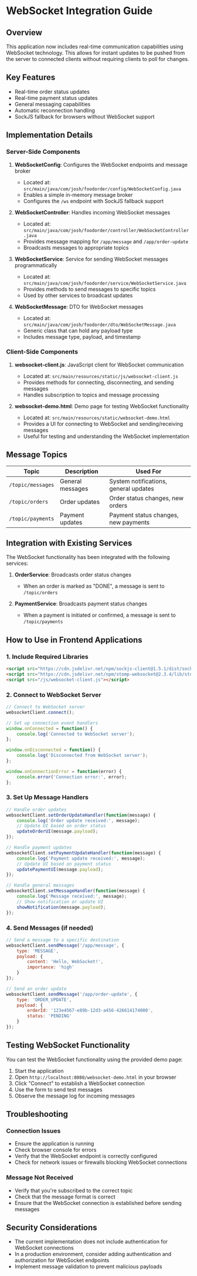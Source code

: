 # WebSocket Integration Guide

## Overview

This application now includes real-time communication capabilities using WebSocket technology. This allows for instant updates to be pushed from the server to connected clients without requiring clients to poll for changes.

## Key Features

- Real-time order status updates
- Real-time payment status updates
- General messaging capabilities
- Automatic reconnection handling
- SockJS fallback for browsers without WebSocket support

## Implementation Details

### Server-Side Components

1. **WebSocketConfig**: Configures the WebSocket endpoints and message broker
   - Located at: `src/main/java/com/josh/foodorder/config/WebSocketConfig.java`
   - Enables a simple in-memory message broker
   - Configures the `/ws` endpoint with SockJS fallback support

2. **WebSocketController**: Handles incoming WebSocket messages
   - Located at: `src/main/java/com/josh/foodorder/controller/WebSocketController.java`
   - Provides message mapping for `/app/message` and `/app/order-update`
   - Broadcasts messages to appropriate topics

3. **WebSocketService**: Service for sending WebSocket messages programmatically
   - Located at: `src/main/java/com/josh/foodorder/service/WebSocketService.java`
   - Provides methods to send messages to specific topics
   - Used by other services to broadcast updates

4. **WebSocketMessage**: DTO for WebSocket messages
   - Located at: `src/main/java/com/josh/foodorder/dto/WebSocketMessage.java`
   - Generic class that can hold any payload type
   - Includes message type, payload, and timestamp

### Client-Side Components

1. **websocket-client.js**: JavaScript client for WebSocket communication
   - Located at: `src/main/resources/static/js/websocket-client.js`
   - Provides methods for connecting, disconnecting, and sending messages
   - Handles subscription to topics and message processing

2. **websocket-demo.html**: Demo page for testing WebSocket functionality
   - Located at: `src/main/resources/static/websocket-demo.html`
   - Provides a UI for connecting to WebSocket and sending/receiving messages
   - Useful for testing and understanding the WebSocket implementation

## Message Topics

| Topic | Description | Used For |
|-------|-------------|----------|
| `/topic/messages` | General messages | System notifications, general updates |
| `/topic/orders` | Order updates | Order status changes, new orders |
| `/topic/payments` | Payment updates | Payment status changes, new payments |

## Integration with Existing Services

The WebSocket functionality has been integrated with the following services:

1. **OrderService**: Broadcasts order status changes
   - When an order is marked as "DONE", a message is sent to `/topic/orders`

2. **PaymentService**: Broadcasts payment status changes
   - When a payment is initiated or confirmed, a message is sent to `/topic/payments`

## How to Use in Frontend Applications

### 1. Include Required Libraries

```html
<script src="https://cdn.jsdelivr.net/npm/sockjs-client@1.5.1/dist/sockjs.min.js"></script>
<script src="https://cdn.jsdelivr.net/npm/stomp-websocket@2.3.4/lib/stomp.min.js"></script>
<script src="/js/websocket-client.js"></script>
```

### 2. Connect to WebSocket Server

```javascript
// Connect to WebSocket server
websocketClient.connect();

// Set up connection event handlers
window.onConnected = function() {
    console.log('Connected to WebSocket server');
};

window.onDisconnected = function() {
    console.log('Disconnected from WebSocket server');
};

window.onConnectionError = function(error) {
    console.error('Connection error:', error);
};
```

### 3. Set Up Message Handlers

```javascript
// Handle order updates
websocketClient.setOrderUpdateHandler(function(message) {
    console.log('Order update received:', message);
    // Update UI based on order status
    updateOrderUI(message.payload);
});

// Handle payment updates
websocketClient.setPaymentUpdateHandler(function(message) {
    console.log('Payment update received:', message);
    // Update UI based on payment status
    updatePaymentUI(message.payload);
});

// Handle general messages
websocketClient.setMessageHandler(function(message) {
    console.log('Message received:', message);
    // Show notification or update UI
    showNotification(message.payload);
});
```

### 4. Send Messages (if needed)

```javascript
// Send a message to a specific destination
websocketClient.sendMessage('/app/message', {
    type: 'MESSAGE',
    payload: {
        content: 'Hello, WebSocket!',
        importance: 'high'
    }
});

// Send an order update
websocketClient.sendMessage('/app/order-update', {
    type: 'ORDER_UPDATE',
    payload: {
        orderId: '123e4567-e89b-12d3-a456-426614174000',
        status: 'PENDING'
    }
});
```

## Testing WebSocket Functionality

You can test the WebSocket functionality using the provided demo page:

1. Start the application
2. Open `http://localhost:8080/websocket-demo.html` in your browser
3. Click "Connect" to establish a WebSocket connection
4. Use the form to send test messages
5. Observe the message log for incoming messages

## Troubleshooting

### Connection Issues

- Ensure the application is running
- Check browser console for errors
- Verify that the WebSocket endpoint is correctly configured
- Check for network issues or firewalls blocking WebSocket connections

### Message Not Received

- Verify that you're subscribed to the correct topic
- Check that the message format is correct
- Ensure that the WebSocket connection is established before sending messages

## Security Considerations

- The current implementation does not include authentication for WebSocket connections
- In a production environment, consider adding authentication and authorization for WebSocket endpoints
- Implement message validation to prevent malicious payloads
